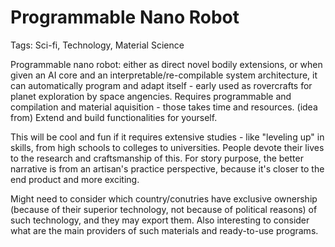 # Programmable Nano Robot

Tags: Sci-fi, Technology, Material Science

Programmable nano robot: either as direct novel bodily extensions, or when given an AI core and an interpretable/re-compilable system architecture, it can automatically program and adapt itself - early used as rovercrafts for planet exploration by space angencies. Requires programmable and compilation and material aquisition - those takes time and resources. (idea from) Extend and build functionalities for yourself.

This will be cool and fun if it requires extensive studies - like "leveling up" in skills, from high schools to colleges to universities. People devote their lives to the research and craftsmanship of this. For story purpose, the better narrative is from an artisan's practice perspective, because it's closer to the end product and more exciting.

Might need to consider which country/conutries have exclusive ownership (because of their superior technology, not because of political reasons) of such technology, and they may export them. Also interesting to consider what are the main providers of such materials and ready-to-use programs.
